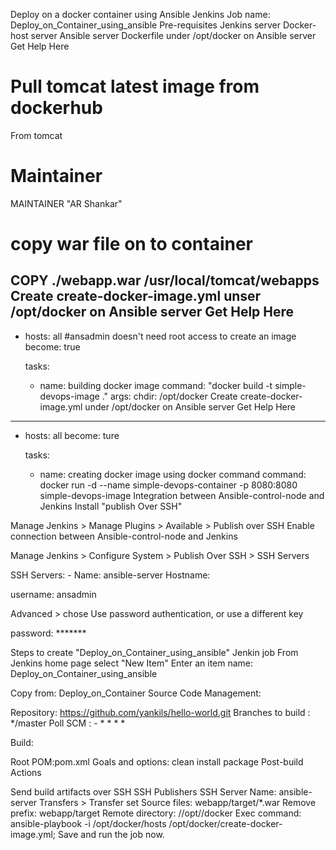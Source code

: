 Deploy on a docker container using Ansible
Jenkins Job name: Deploy_on_Container_using_ansible
Pre-requisites
Jenkins server
Docker-host server
Ansible server
Dockerfile under /opt/docker on Ansible server Get Help Here
# Pull tomcat latest image from dockerhub 
From tomcat
# Maintainer
MAINTAINER "AR Shankar" 

# copy war file on to container 
COPY ./webapp.war /usr/local/tomcat/webapps
Create create-docker-image.yml unser /opt/docker on Ansible server Get Help Here
---
- hosts: all
  #ansadmin doesn't need root access to create an image
  become: true 

  tasks:
  - name: building docker image
    command: "docker build -t simple-devops-image ." 
    args:
      chdir: /opt/docker
Create create-docker-image.yml under /opt/docker on Ansible server Get Help Here
---
- hosts: all
  become: ture

  tasks:
  - name: creating docker image using docker command
    command: docker run -d --name simple-devops-container -p 8080:8080 simple-devops-image
Integration between Ansible-control-node and Jenkins
Install "publish Over SSH"

Manage Jenkins > Manage Plugins > Available > Publish over SSH
Enable connection between Ansible-control-node and Jenkins

Manage Jenkins > Configure System > Publish Over SSH > SSH Servers

SSH Servers: - Name: ansible-server
Hostname:<ServerIP>

username: ansadmin

Advanced > chose Use password authentication, or use a different key

password: *******

Steps to create "Deploy_on_Container_using_ansible" Jenkin job
From Jenkins home page select "New Item"
Enter an item name: Deploy_on_Container_using_ansible

Copy from: Deploy_on_Container
Source Code Management:

Repository: https://github.com/yankils/hello-world.git
Branches to build : */master
Poll SCM : - * * * *

Build:

Root POM:pom.xml
Goals and options: clean install package
Post-build Actions

Send build artifacts over SSH
SSH Publishers
SSH Server Name: ansible-server
Transfers > Transfer set
Source files: webapp/target/*.war
Remove prefix: webapp/target
Remote directory: //opt//docker
Exec command:
ansible-playbook -i /opt/docker/hosts /opt/docker/create-docker-image.yml;
Save and run the job now.
